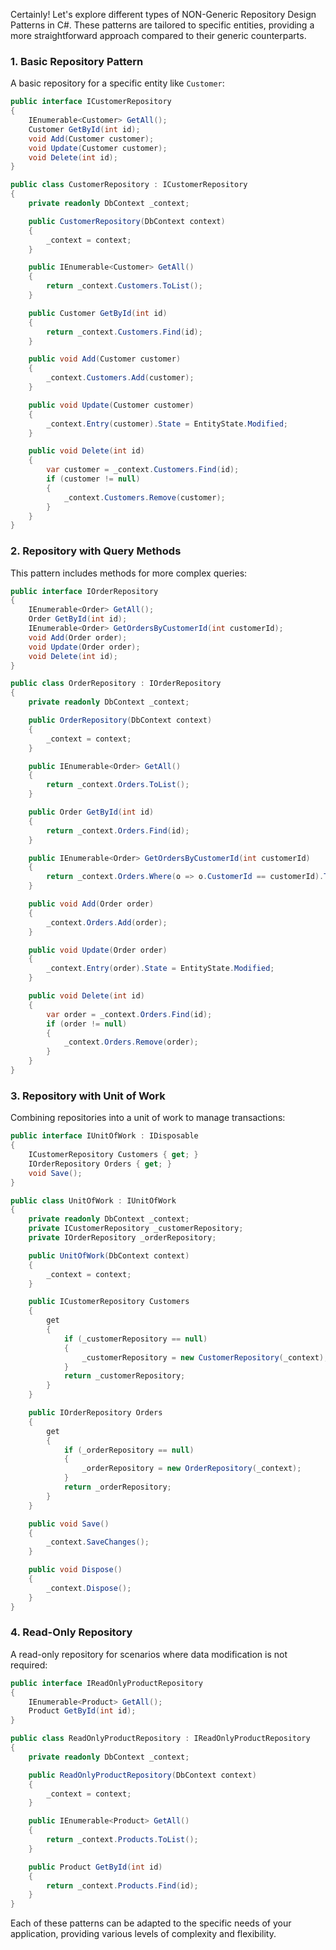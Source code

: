 Certainly! Let's explore different types of NON-Generic Repository Design Patterns in C#. These patterns are tailored to specific entities, providing a more straightforward approach compared to their generic counterparts.

### 1. **Basic Repository Pattern**
A basic repository for a specific entity like `Customer`:

```csharp
public interface ICustomerRepository
{
    IEnumerable<Customer> GetAll();
    Customer GetById(int id);
    void Add(Customer customer);
    void Update(Customer customer);
    void Delete(int id);
}

public class CustomerRepository : ICustomerRepository
{
    private readonly DbContext _context;

    public CustomerRepository(DbContext context)
    {
        _context = context;
    }

    public IEnumerable<Customer> GetAll()
    {
        return _context.Customers.ToList();
    }

    public Customer GetById(int id)
    {
        return _context.Customers.Find(id);
    }

    public void Add(Customer customer)
    {
        _context.Customers.Add(customer);
    }

    public void Update(Customer customer)
    {
        _context.Entry(customer).State = EntityState.Modified;
    }

    public void Delete(int id)
    {
        var customer = _context.Customers.Find(id);
        if (customer != null)
        {
            _context.Customers.Remove(customer);
        }
    }
}
```

### 2. **Repository with Query Methods**
This pattern includes methods for more complex queries:

```csharp
public interface IOrderRepository
{
    IEnumerable<Order> GetAll();
    Order GetById(int id);
    IEnumerable<Order> GetOrdersByCustomerId(int customerId);
    void Add(Order order);
    void Update(Order order);
    void Delete(int id);
}

public class OrderRepository : IOrderRepository
{
    private readonly DbContext _context;

    public OrderRepository(DbContext context)
    {
        _context = context;
    }

    public IEnumerable<Order> GetAll()
    {
        return _context.Orders.ToList();
    }

    public Order GetById(int id)
    {
        return _context.Orders.Find(id);
    }

    public IEnumerable<Order> GetOrdersByCustomerId(int customerId)
    {
        return _context.Orders.Where(o => o.CustomerId == customerId).ToList();
    }

    public void Add(Order order)
    {
        _context.Orders.Add(order);
    }

    public void Update(Order order)
    {
        _context.Entry(order).State = EntityState.Modified;
    }

    public void Delete(int id)
    {
        var order = _context.Orders.Find(id);
        if (order != null)
        {
            _context.Orders.Remove(order);
        }
    }
}
```

### 3. **Repository with Unit of Work**
Combining repositories into a unit of work to manage transactions:

```csharp
public interface IUnitOfWork : IDisposable
{
    ICustomerRepository Customers { get; }
    IOrderRepository Orders { get; }
    void Save();
}

public class UnitOfWork : IUnitOfWork
{
    private readonly DbContext _context;
    private ICustomerRepository _customerRepository;
    private IOrderRepository _orderRepository;

    public UnitOfWork(DbContext context)
    {
        _context = context;
    }

    public ICustomerRepository Customers
    {
        get
        {
            if (_customerRepository == null)
            {
                _customerRepository = new CustomerRepository(_context);
            }
            return _customerRepository;
        }
    }

    public IOrderRepository Orders
    {
        get
        {
            if (_orderRepository == null)
            {
                _orderRepository = new OrderRepository(_context);
            }
            return _orderRepository;
        }
    }

    public void Save()
    {
        _context.SaveChanges();
    }

    public void Dispose()
    {
        _context.Dispose();
    }
}
```

### 4. **Read-Only Repository**
A read-only repository for scenarios where data modification is not required:

```csharp
public interface IReadOnlyProductRepository
{
    IEnumerable<Product> GetAll();
    Product GetById(int id);
}

public class ReadOnlyProductRepository : IReadOnlyProductRepository
{
    private readonly DbContext _context;

    public ReadOnlyProductRepository(DbContext context)
    {
        _context = context;
    }

    public IEnumerable<Product> GetAll()
    {
        return _context.Products.ToList();
    }

    public Product GetById(int id)
    {
        return _context.Products.Find(id);
    }
}
```

Each of these patterns can be adapted to the specific needs of your application, providing various levels of complexity and flexibility.
